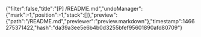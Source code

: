 {"filter":false,"title":"[P] /README.md","undoManager":{"mark":-1,"position":-1,"stack":[]},"preview":{"path":"/README.md","previewer":"preview.markdown"},"timestamp":1466275371422,"hash":"da39a3ee5e6b4b0d3255bfef95601890afd80709"}